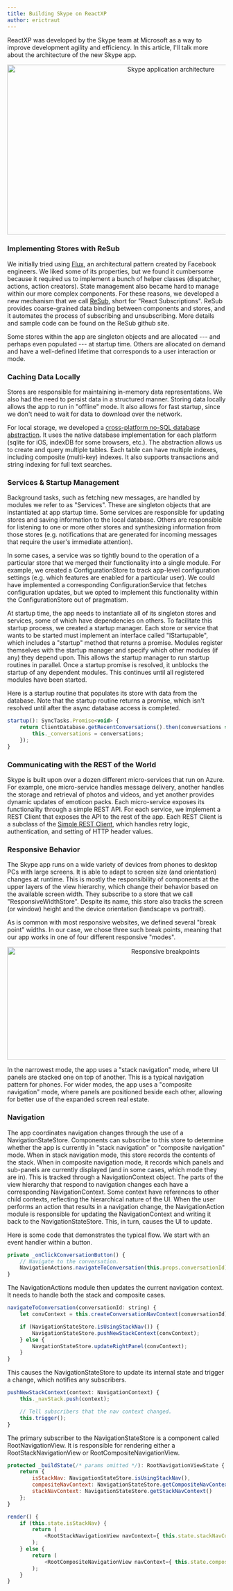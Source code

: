 ```yaml
---
title: Building Skype on ReactXP
author: erictraut
---
```


ReactXP was developed by the Skype team at Microsoft as a way to improve development agility and efficiency. In this article, I'll talk more about the architecture of the new Skype app.

<center><img src="/reactxp/img/blog/skype-app-architecture.png" width="739" height="391" alt="Skype application architecture" /></center>

### Implementing Stores with ReSub

We initially tried using [Flux](https://facebook.github.io/react/blog/2014/05/06/flux.html), an architectural pattern created by Facebook engineers. We liked some of its properties, but we found it cumbersome because it required us to implement a bunch of helper classes (dispatcher, actions, action creators). State management also became hard to manage within our more complex components. For these reasons, we developed a new mechanism that we call [ReSub](https://github.com/Microsoft/ReSub), short for "React Subscriptions". ReSub provides coarse-grained data binding between components and stores, and it automates the process of subscribing and unsubscribing. More details and sample code can be found on the ReSub github site.

Some stores within the app are singleton objects and are allocated --- and perhaps even populated --- at startup time. Others are allocated on demand and have a well-defined lifetime that corresponds to a user interaction or mode.


### Caching Data Locally

Stores are responsible for maintaining in-memory data representations. We also had the need to persist data in a structured manner. Storing data locally allows the app to run in "offline" mode. It also allows for fast startup, since we don't need to wait for data to download over the network.

For local storage, we developed a [cross-platform no-SQL database abstraction](https://github.com/Microsoft/NoSQLProvider). It uses the native database implementation for each platform (sqlite for iOS, indexDB for some browsers, etc.). The abstraction allows us to create and query multiple tables. Each table can have multiple indexes, including composite (multi-key) indexes. It also supports transactions and string indexing for full text searches.


### Services & Startup Management

Background tasks, such as fetching new messages, are handled by modules we refer to as "Services". These are singleton objects that are instantiated at app startup time. Some services are responsible for updating stores and saving information to the local database. Others are responsible for listening to one or more other stores and synthesizing information from those stores (e.g. notifications that are generated for incoming messages that require the user's immediate attention).

In some cases, a service was so tightly bound to the operation of a particular store that we merged their functionality into a single module. For example, we created a ConfigurationStore to track app-level configuration settings (e.g. which features are enabled for a particular user). We could have implemented a corresponding ConfigurationService that fetches configuration updates, but we opted to implement this functionality within the ConfigurationStore out of pragmatism.

At startup time, the app needs to instantiate all of its singleton stores and services, some of which have dependencies on others. To facilitate this startup process, we created a startup manager. Each store or service that wants to be started must implement an interface called "IStartupable", which includes a "startup" method that returns a promise. Modules register themselves with the startup manager and specify which other modules (if any) they depend upon. This allows the startup manager to run startup routines in parallel. Once a startup promise is resolved, it unblocks the startup of any dependent modules. This continues until all registered modules have been started.

Here is a startup routine that populates its store with data from the database. Note that the startup routine returns a promise, which isn't resolved until after the async database access is completed.

``` javascript
startup(): SyncTasks.Promise<void> {
    return ClientDatabase.getRecentConversations().then(conversations => {
        this._conversations = conversations;
    });
}
```

### Communicating with the REST of the World

Skype is built upon over a dozen different micro-services that run on Azure. For example, one micro-service handles message delivery, another handles the storage and retrieval of photos and videos, and yet another provides dynamic updates of emoticon packs. Each micro-service exposes its functionality through a simple REST API. For each service, we implement a REST Client that exposes the API to the rest of the app. Each REST Client is a subclass of the [Simple REST Client](/reactxp/docs/extensions/restclient.html), which handles retry logic, authentication, and setting of HTTP header values.


### Responsive Behavior

The Skype app runs on a wide variety of devices from phones to desktop PCs with large screens. It is able to adapt to screen size (and orientation) changes at runtime. This is mostly the responsibility of components at the upper layers of the view hierarchy, which change their behavior based on the available screen width. They subscribe to a store that we call "ResponsiveWidthStore". Despite its name, this store also tracks the screen (or window) height and the device orientation (landscape vs portrait). 

As is common with most responsive websites, we defined several "break point" widths. In our case, we chose three such break points, meaning that our app works in one of four different responsive "modes". 

<center><img src="/reactxp/img/blog/responsive-navigation.png" width="714" height="260" alt="Responsive breakpoints" /></center>

In the narrowest mode, the app uses a "stack navigation" mode, where UI panels are stacked one on top of another. This is a typical navigation pattern for phones. For wider modes, the app uses a "composite navigation" mode, where panels are positioned beside each other, allowing for better use of the expanded screen real estate.


### Navigation

The app coordinates navigation changes through the use of a NavigationStateStore. Components can subscribe to this store to determine whether the app is currently in "stack navigation" or "composite navigation" mode. When in stack navigation mode, this store records the contents of the stack. When in composite navigation mode, it records which panels and sub-panels are currently displayed (and in some cases, which mode they are in). This is tracked through a NavigationContext object. The parts of the view hierarchy that respond to navigation changes each have a corresponding NavigationContext. Some context have references to other child contexts, reflecting the hierarchical nature of the UI. When the user performs an action that results in a navigation change, the NavigationAction module is responsible for updating the NavigationContext and writing it back to the NavigationStateStore. This, in turn, causes the UI to update.

Here is some code that demonstrates the typical flow. We start with an event handler within a button.

``` javascript
private _onClickConversationButton() {
    // Navigate to the conversation.
    NavigationActions.navigateToConversation(this.props.conversationId);
}
```

The NavigationActions module then updates the current navigation context. It needs to handle both the stack and composite cases.

``` javascript
navigateToConversation(conversationId: string) {
    let convContext = this.createConversationNavContext(conversationId);

    if (NavigationStateStore.isUsingStackNav()) {
        NavigationStateStore.pushNewStackContext(convContext);
    } else {
        NavgationStateStore.updateRightPanel(convContext);
    }
}
```

This causes the NavigationStateStore to update its internal state and trigger a change, which notifies any subscribers.

``` javascript
pushNewStackContext(context: NavigationContext) {
    this._navStack.push(context);

    // Tell subscribers that the nav context changed.
    this.trigger();
}
```

The primary subscriber to the NavigationStateStore is a component called RootNavigationView. It is responsible for rendering either a RootStackNavigationView or RootCompositeNavigationView.

``` javascript
protected _buildState(/* params omitted */): RootNavigationViewState {
    return {
        isStackNav: NavigationStateStore.isUsingStackNav(),
        compositeNavContext: NavigationStateStore.getCompositeNavContext()
        stackNavContext: NavigationStateStore.getStackNavContext()
    };
}

render() {
    if (this.state.isStackNav) {
        return (
            <RootStackNavigationView navContext={ this.state.stackNavContext } />
        );
    } else {
        return (
            <RootCompositeNavigationView navContext={ this.state.compositeNavContext } />
        );
    }
}
```

